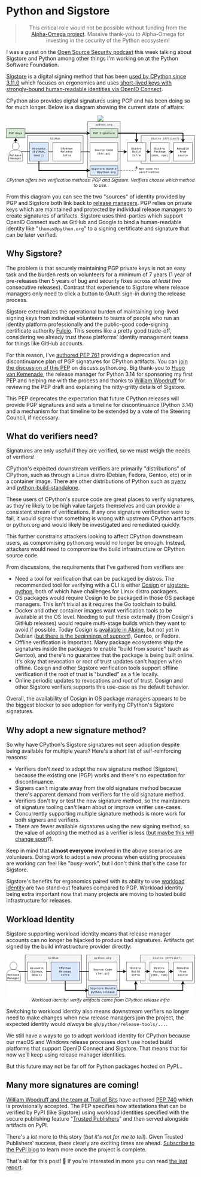 # Python and Sigstore

<blockquote>
  <center>This critical role would not be possible without funding from the <a href="https://alpha-omega.dev">Alpha-Omega project</a>. Massive thank-you to Alpha-Omega for investing in the security of the Python ecosystem!</center>
</blockquote>

I was a guest on the [Open Source Security podcast](https://opensourcesecurity.io/2024/10/20/episode-451-python-security-with-seth-larson/)
this week talking about Sigstore and Python among other things I'm working on at the Python Software Foundation.

<div class="row">
<div class="col-9 col-sm-12">
<p><a href="https://sigstore.dev">Sigstore</a> is a digital signing method that has been <a href="https://python.org/downloads/metadata/sigstore">used by CPython since 3.11.0</a>
which focuses on ergonomics and uses <a href="https://docs.sigstore.dev/#how-sigstore-works">short-lived keys with strongly-bound human-readable identities
via OpenID Connect</a>.</p>
<p>CPython also provides digital signatures using PGP and has been doing so for much longer. Below is a diagram showing the current state of affairs:</p>
</div>
<div class="col-3 hidden-lg">
<center>
<img src="https://github.com/sigstore.png" style="max-width: 100%;">
</center>
</div>
</div>

<div>
<center>
<svg xmlns="http://www.w3.org/2000/svg" xmlns:xlink="http://www.w3.org/1999/xlink" version="1.1" viewBox="-0.5 -0.5 811 241"  width="811px" style="max-width:100%;max-height:241px;"><defs/><g><g data-cell-id="0"><g data-cell-id="1"><g data-cell-id="7w4lrlHi3LRZonjHD107-41"><g><rect x="580" y="60" width="230" height="120" fill="#f5f5f5" stroke="#000" pointer-events="all"/></g><g><g transform="translate(-0.5 -0.5)"><switch><foreignObject style="overflow: visible; text-align: left;" pointer-events="none" width="100%" height="100%" requiredFeatures="http://www.w3.org/TR/SVG11/feature#Extensibility"><div xmlns="http://www.w3.org/1999/xhtml" style="display: flex; align-items: unsafe flex-start; justify-content: unsafe center; width: 228px; height: 1px; padding-top: 67px; margin-left: 581px;"><div style="box-sizing: border-box; font-size: 0px; text-align: center;" data-drawio-colors="color: #333; "><div style="display: inline-block; font-size: 12px; font-family: monospace; color: rgb(51, 51, 51); line-height: 1.2; pointer-events: all; white-space: normal; overflow-wrap: normal;"><font>Distro (Offline?)</font>    </div></div></div></foreignObject><text x="695" y="79" fill="#333" font-family="monospace" font-size="12px" text-anchor="middle">Distro (Offline?)    </text></switch></g></g></g><g data-cell-id="7w4lrlHi3LRZonjHD107-42"><g><rect x="350" y="0" width="140" height="240" fill="#f5f5f5" stroke="#000" pointer-events="all"/></g><g><g transform="translate(-0.5 -0.5)"><switch><foreignObject style="overflow: visible; text-align: left;" pointer-events="none" width="100%" height="100%" requiredFeatures="http://www.w3.org/TR/SVG11/feature#Extensibility"><div xmlns="http://www.w3.org/1999/xhtml" style="display: flex; align-items: unsafe flex-start; justify-content: unsafe center; width: 138px; height: 1px; padding-top: 7px; margin-left: 351px;"><div style="box-sizing: border-box; font-size: 0px; text-align: center;" data-drawio-colors="color: #333; "><div style="display: inline-block; font-size: 12px; font-family: monospace; color: rgb(51, 51, 51); line-height: 1.2; pointer-events: all; white-space: normal; overflow-wrap: normal;"><font>python.org</font></div></div></div></foreignObject><text x="420" y="19" fill="#333" font-family="monospace" font-size="12px" text-anchor="middle">python.org</text></switch></g></g></g><g data-cell-id="7w4lrlHi3LRZonjHD107-43"><g><rect x="90" y="60" width="240" height="120" fill="#f5f5f5" stroke="#000" pointer-events="all"/></g><g><g transform="translate(-0.5 -0.5)"><switch><foreignObject style="overflow: visible; text-align: left;" pointer-events="none" width="100%" height="100%" requiredFeatures="http://www.w3.org/TR/SVG11/feature#Extensibility"><div xmlns="http://www.w3.org/1999/xhtml" style="display: flex; align-items: unsafe flex-start; justify-content: unsafe center; width: 238px; height: 1px; padding-top: 67px; margin-left: 91px;"><div style="box-sizing: border-box; font-size: 0px; text-align: center;" data-drawio-colors="color: #333; "><div style="display: inline-block; font-size: 12px; font-family: monospace; color: rgb(51, 51, 51); line-height: 1.2; pointer-events: all; white-space: normal; overflow-wrap: normal;"><font>GitHub</font></div></div></div></foreignObject><text x="210" y="79" fill="#333" font-family="monospace" font-size="12px" text-anchor="middle">GitHub</text></switch></g></g></g><g data-cell-id="7w4lrlHi3LRZonjHD107-44"><g><path d="M 140 170 L 140 210 L 349.9 210" fill="none" stroke="#000" stroke-width="3" stroke-miterlimit="10" pointer-events="stroke"/><path d="M 356.65 210 L 347.65 214.5 L 349.9 210 L 347.65 205.5 Z" fill="#000" stroke="#000" stroke-width="3" stroke-miterlimit="10" pointer-events="all"/></g></g><g data-cell-id="7w4lrlHi3LRZonjHD107-45"><g><path d="M 40 90 L 40 80.1" fill="none" stroke="#000" stroke-width="3" stroke-miterlimit="10" pointer-events="stroke"/><path d="M 40 73.35 L 44.5 82.35 L 40 80.1 L 35.5 82.35 Z" fill="#000" stroke="#000" stroke-width="3" stroke-miterlimit="10" pointer-events="all"/></g></g><g data-cell-id="7w4lrlHi3LRZonjHD107-46"><g><path d="M 40 130 L 280.5 130.5 L 509.9 130.02" fill="none" stroke="#000" stroke-width="3" stroke-miterlimit="10" pointer-events="stroke"/><path d="M 516.65 130.01 L 507.66 134.53 L 509.9 130.02 L 507.64 125.53 Z" fill="#000" stroke="#000" stroke-width="3" stroke-miterlimit="10" pointer-events="all"/></g></g><g data-cell-id="7w4lrlHi3LRZonjHD107-47"><g><rect x="360" y="90" width="120" height="80" fill="rgb(255, 255, 255)" stroke="#000" pointer-events="all"/></g><g><g transform="translate(-0.5 -0.5)"><switch><foreignObject style="overflow: visible; text-align: left;" pointer-events="none" width="100%" height="100%" requiredFeatures="http://www.w3.org/TR/SVG11/feature#Extensibility"><div xmlns="http://www.w3.org/1999/xhtml" style="display: flex; align-items: unsafe center; justify-content: unsafe center; width: 118px; height: 1px; padding-top: 130px; margin-left: 361px;"><div style="box-sizing: border-box; font-size: 0px; text-align: center;" data-drawio-colors="color: rgb(0, 0, 0); "><div style="display: inline-block; font-size: 12px; font-family: monospace; color: rgb(0, 0, 0); line-height: 1.2; pointer-events: all; white-space: normal; overflow-wrap: normal;">Source Code (tar.gz)</div></div></div></foreignObject><text x="420" y="134" fill="rgb(0, 0, 0)" font-family="monospace" font-size="12px" text-anchor="middle">Source Code (tar.gz)</text></switch></g></g></g><g data-cell-id="7w4lrlHi3LRZonjHD107-48"><g><path d="M 480 50 L 560 50 L 560 79.9" fill="none" stroke="#000" stroke-width="3" stroke-miterlimit="10" pointer-events="stroke"/><path d="M 560 86.65 L 555.5 77.65 L 560 79.9 L 564.5 77.65 Z" fill="#000" stroke="#000" stroke-width="3" stroke-miterlimit="10" pointer-events="all"/></g></g><g data-cell-id="7w4lrlHi3LRZonjHD107-49"><g><path d="M 480 50 L 760 50 L 760 79.9" fill="none" stroke="rgb(0, 0, 0)" stroke-width="3" stroke-miterlimit="10" pointer-events="stroke"/><path d="M 760 86.65 L 755.5 77.65 L 760 79.9 L 764.5 77.65 Z" fill="rgb(0, 0, 0)" stroke="rgb(0, 0, 0)" stroke-width="3" stroke-miterlimit="10" pointer-events="all"/></g></g><g data-cell-id="7w4lrlHi3LRZonjHD107-50"><g><rect x="360" y="30" width="120" height="40" fill="#d5e8d4" stroke="#000" pointer-events="all"/></g><g><g transform="translate(-0.5 -0.5)"><switch><foreignObject style="overflow: visible; text-align: left;" pointer-events="none" width="100%" height="100%" requiredFeatures="http://www.w3.org/TR/SVG11/feature#Extensibility"><div xmlns="http://www.w3.org/1999/xhtml" style="display: flex; align-items: unsafe center; justify-content: unsafe center; width: 118px; height: 1px; padding-top: 50px; margin-left: 361px;"><div style="box-sizing: border-box; font-size: 0px; text-align: center;" data-drawio-colors="color: rgb(0, 0, 0); "><div style="display: inline-block; font-size: 12px; font-family: monospace; color: rgb(0, 0, 0); line-height: 1.2; pointer-events: all; white-space: normal; overflow-wrap: normal;">PGP Signature</div></div></div></foreignObject><text x="420" y="54" fill="rgb(0, 0, 0)" font-family="monospace" font-size="12px" text-anchor="middle">PGP Signature</text></switch></g></g></g><g data-cell-id="7w4lrlHi3LRZonjHD107-51"><g><path d="M 480 210 L 560 210 L 560 198.24" fill="none" stroke="#666" stroke-width="2" stroke-miterlimit="10" stroke-dasharray="6 6" pointer-events="stroke"/><path d="M 560 192.24 L 564 200.24 L 560 198.24 L 556 200.24 Z" fill="#666" stroke="#666" stroke-width="2" stroke-miterlimit="10" pointer-events="all"/></g></g><g data-cell-id="7w4lrlHi3LRZonjHD107-52"><g><rect x="360" y="190" width="120" height="40" fill="#dae8fc" stroke="#000" pointer-events="all"/></g><g><g transform="translate(-0.5 -0.5)"><switch><foreignObject style="overflow: visible; text-align: left;" pointer-events="none" width="100%" height="100%" requiredFeatures="http://www.w3.org/TR/SVG11/feature#Extensibility"><div xmlns="http://www.w3.org/1999/xhtml" style="display: flex; align-items: unsafe center; justify-content: unsafe center; width: 118px; height: 1px; padding-top: 210px; margin-left: 361px;"><div style="box-sizing: border-box; font-size: 0px; text-align: center;" data-drawio-colors="color: rgb(0, 0, 0); "><div style="display: inline-block; font-size: 12px; font-family: monospace; color: rgb(0, 0, 0); line-height: 1.2; pointer-events: all; white-space: normal; overflow-wrap: normal;">Sigstore Bundle<br />...@python.org</div></div></div></foreignObject><text x="420" y="214" fill="rgb(0, 0, 0)" font-family="monospace" font-size="12px" text-anchor="middle">Sigstore Bundle...</text></switch></g></g></g><g data-cell-id="7w4lrlHi3LRZonjHD107-53"><g><rect x="200" y="90" width="120" height="80" fill="rgb(255, 255, 255)" stroke="#000" pointer-events="all"/></g><g><g transform="translate(-0.5 -0.5)"><switch><foreignObject style="overflow: visible; text-align: left;" pointer-events="none" width="100%" height="100%" requiredFeatures="http://www.w3.org/TR/SVG11/feature#Extensibility"><div xmlns="http://www.w3.org/1999/xhtml" style="display: flex; align-items: unsafe center; justify-content: unsafe center; width: 118px; height: 1px; padding-top: 130px; margin-left: 201px;"><div style="box-sizing: border-box; font-size: 0px; text-align: center;" data-drawio-colors="color: rgb(0, 0, 0); "><div style="display: inline-block; font-size: 12px; font-family: monospace; color: rgb(0, 0, 0); line-height: 1.2; pointer-events: all; white-space: normal; overflow-wrap: normal;"><div>CPython<br />Release</div><div>Infra</div></div></div></div></foreignObject><text x="260" y="134" fill="rgb(0, 0, 0)" font-family="monospace" font-size="12px" text-anchor="middle">CPython...</text></switch></g></g></g><g data-cell-id="7w4lrlHi3LRZonjHD107-54"><g><path d="M 700 130 L 709.9 130" fill="none" stroke="rgb(0, 0, 0)" stroke-width="3" stroke-miterlimit="10" pointer-events="stroke"/><path d="M 716.65 130 L 707.65 134.5 L 709.9 130 L 707.65 125.5 Z" fill="rgb(0, 0, 0)" stroke="rgb(0, 0, 0)" stroke-width="3" stroke-miterlimit="10" pointer-events="all"/></g></g><g data-cell-id="7w4lrlHi3LRZonjHD107-55"><g><rect x="620" y="90" width="80" height="80" fill="rgb(255, 255, 255)" stroke="rgb(0, 0, 0)" pointer-events="all"/></g><g><g transform="translate(-0.5 -0.5)"><switch><foreignObject style="overflow: visible; text-align: left;" pointer-events="none" width="100%" height="100%" requiredFeatures="http://www.w3.org/TR/SVG11/feature#Extensibility"><div xmlns="http://www.w3.org/1999/xhtml" style="display: flex; align-items: unsafe center; justify-content: unsafe center; width: 78px; height: 1px; padding-top: 130px; margin-left: 621px;"><div style="box-sizing: border-box; font-size: 0px; text-align: center;" data-drawio-colors="color: rgb(0, 0, 0); "><div style="display: inline-block; font-size: 12px; font-family: monospace; color: rgb(0, 0, 0); line-height: 1.2; pointer-events: all; white-space: normal; overflow-wrap: normal;">Distro<br />Package<br />(deb, rpm)</div></div></div></foreignObject><text x="660" y="134" fill="rgb(0, 0, 0)" font-family="monospace" font-size="12px" text-anchor="middle">Distro...</text></switch></g></g></g><g data-cell-id="7w4lrlHi3LRZonjHD107-56"><g><path d="M 600 130 L 609.9 130" fill="none" stroke="#000" stroke-width="3" stroke-miterlimit="10" pointer-events="stroke"/><path d="M 616.65 130 L 607.65 134.5 L 609.9 130 L 607.65 125.5 Z" fill="#000" stroke="#000" stroke-width="3" stroke-miterlimit="10" pointer-events="all"/></g></g><g data-cell-id="7w4lrlHi3LRZonjHD107-57"><g><rect x="520" y="90" width="80" height="80" fill="rgb(255, 255, 255)" stroke="rgb(0, 0, 0)" pointer-events="all"/></g><g><g transform="translate(-0.5 -0.5)"><switch><foreignObject style="overflow: visible; text-align: left;" pointer-events="none" width="100%" height="100%" requiredFeatures="http://www.w3.org/TR/SVG11/feature#Extensibility"><div xmlns="http://www.w3.org/1999/xhtml" style="display: flex; align-items: unsafe center; justify-content: unsafe center; width: 78px; height: 1px; padding-top: 130px; margin-left: 521px;"><div style="box-sizing: border-box; font-size: 0px; text-align: center;" data-drawio-colors="color: rgb(0, 0, 0); "><div style="display: inline-block; font-size: 12px; font-family: monospace; color: rgb(0, 0, 0); line-height: 1.2; pointer-events: all; white-space: normal; overflow-wrap: normal;">Distro<br />Build<br />Infra</div></div></div></foreignObject><text x="560" y="134" fill="rgb(0, 0, 0)" font-family="monospace" font-size="12px" text-anchor="middle">Distro...</text></switch></g></g></g><g data-cell-id="7w4lrlHi3LRZonjHD107-58"><g><path d="M 80 50 L 349.9 50" fill="none" stroke="#000" stroke-width="3" stroke-miterlimit="10" pointer-events="stroke"/><path d="M 356.65 50 L 347.65 54.5 L 349.9 50 L 347.65 45.5 Z" fill="#000" stroke="#000" stroke-width="3" stroke-miterlimit="10" pointer-events="all"/></g></g><g data-cell-id="7w4lrlHi3LRZonjHD107-59"><g><rect x="0" y="30" width="80" height="40" fill="#d5e8d4" stroke="#000" pointer-events="all"/></g><g><g transform="translate(-0.5 -0.5)"><switch><foreignObject style="overflow: visible; text-align: left;" pointer-events="none" width="100%" height="100%" requiredFeatures="http://www.w3.org/TR/SVG11/feature#Extensibility"><div xmlns="http://www.w3.org/1999/xhtml" style="display: flex; align-items: unsafe center; justify-content: unsafe center; width: 78px; height: 1px; padding-top: 50px; margin-left: 1px;"><div style="box-sizing: border-box; font-size: 0px; text-align: center;" data-drawio-colors="color: rgb(0, 0, 0); "><div style="display: inline-block; font-size: 12px; font-family: monospace; color: rgb(0, 0, 0); line-height: 1.2; pointer-events: all; white-space: normal; overflow-wrap: normal;">PGP Keys</div></div></div></foreignObject><text x="40" y="54" fill="rgb(0, 0, 0)" font-family="monospace" font-size="12px" text-anchor="middle">PGP Keys</text></switch></g></g></g><g data-cell-id="7w4lrlHi3LRZonjHD107-60"><g><rect x="100" y="90" width="80" height="80" fill="#dae8fc" stroke="#000" pointer-events="all"/></g><g><g transform="translate(-0.5 -0.5)"><switch><foreignObject style="overflow: visible; text-align: left;" pointer-events="none" width="100%" height="100%" requiredFeatures="http://www.w3.org/TR/SVG11/feature#Extensibility"><div xmlns="http://www.w3.org/1999/xhtml" style="display: flex; align-items: unsafe center; justify-content: unsafe center; width: 78px; height: 1px; padding-top: 130px; margin-left: 101px;"><div style="box-sizing: border-box; font-size: 0px; text-align: center;" data-drawio-colors="color: rgb(0, 0, 0); "><div style="display: inline-block; font-size: 12px; font-family: monospace; color: rgb(0, 0, 0); line-height: 1.2; pointer-events: all; white-space: normal; overflow-wrap: normal;">Accounts (GitHub, Gmail)</div></div></div></foreignObject><text x="140" y="134" fill="rgb(0, 0, 0)" font-family="monospace" font-size="12px" text-anchor="middle">Accounts (Git...</text></switch></g></g></g><g data-cell-id="7w4lrlHi3LRZonjHD107-61"><g><path d="M 10 170 C 10 138 10 122 40 122 C 20 122 20 90 40 90 C 60 90 60 122 40 122 C 70 122 70 138 70 170 Z" fill="rgb(255, 255, 255)" stroke="rgb(0, 0, 0)" stroke-miterlimit="10" pointer-events="all"/></g><g><g transform="translate(-0.5 -0.5)"><switch><foreignObject style="overflow: visible; text-align: left;" pointer-events="none" width="100%" height="100%" requiredFeatures="http://www.w3.org/TR/SVG11/feature#Extensibility"><div xmlns="http://www.w3.org/1999/xhtml" style="display: flex; align-items: unsafe center; justify-content: unsafe center; width: 58px; height: 1px; padding-top: 130px; margin-left: 11px;"><div style="box-sizing: border-box; font-size: 0px; text-align: center;" data-drawio-colors="color: rgb(0, 0, 0); "><div style="display: inline-block; font-size: 12px; font-family: monospace; color: rgb(0, 0, 0); line-height: 1.2; pointer-events: all; white-space: normal; overflow-wrap: normal;"><div><font><br /></font></div><div><font><br /></font></div><div><font><br /></font></div><div><font>Release</font></div><font>Manager</font></div></div></div></foreignObject><text x="40" y="134" fill="rgb(0, 0, 0)" font-family="monospace" font-size="12px" text-anchor="middle">ReleaseMan...</text></switch></g></g></g><g data-cell-id="7w4lrlHi3LRZonjHD107-62"><g><rect x="720" y="90" width="80" height="80" fill="rgb(255, 255, 255)" stroke="rgb(0, 0, 0)" pointer-events="all"/></g><g><g transform="translate(-0.5 -0.5)"><switch><foreignObject style="overflow: visible; text-align: left;" pointer-events="none" width="100%" height="100%" requiredFeatures="http://www.w3.org/TR/SVG11/feature#Extensibility"><div xmlns="http://www.w3.org/1999/xhtml" style="display: flex; align-items: unsafe center; justify-content: unsafe center; width: 78px; height: 1px; padding-top: 130px; margin-left: 721px;"><div style="box-sizing: border-box; font-size: 0px; text-align: center;" data-drawio-colors="color: rgb(0, 0, 0); "><div style="display: inline-block; font-size: 12px; font-family: monospace; color: rgb(0, 0, 0); line-height: 1.2; pointer-events: all; white-space: normal; overflow-wrap: normal;">Rebuild from source</div></div></div></foreignObject><text x="760" y="134" fill="rgb(0, 0, 0)" font-family="monospace" font-size="12px" text-anchor="middle">Rebuild from...</text></switch></g></g></g><g data-cell-id="7w4lrlHi3LRZonjHD107-63"><g><rect x="580" y="195" width="80" height="30" fill="none" stroke="none" pointer-events="all"/></g><g><g transform="translate(-0.5 -0.5)"><switch><foreignObject style="overflow: visible; text-align: left;" pointer-events="none" width="100%" height="100%" requiredFeatures="http://www.w3.org/TR/SVG11/feature#Extensibility"><div xmlns="http://www.w3.org/1999/xhtml" style="display: flex; align-items: unsafe center; justify-content: unsafe flex-end; width: 78px; height: 1px; padding-top: 210px; margin-left: 580px;"><div style="box-sizing: border-box; font-size: 0px; text-align: right;" data-drawio-colors="color: #000; "><div style="display: inline-block; font-size: 12px; font-family: monospace; color: rgb(0, 0, 0); line-height: 1.2; pointer-events: all; white-space: normal; overflow-wrap: normal;"><font>Not used for verification<br /></font></div></div></div></foreignObject><text x="658" y="214" fill="#000" font-family="monospace" font-size="12px" text-anchor="end">Not used for...</text></switch></g></g></g></g></g></g><switch><g requiredFeatures="http://www.w3.org/TR/SVG11/feature#Extensibility"/><a transform="translate(0,-5)" xlink:href="https://www.drawio.com/doc/faq/svg-export-text-problems" target="_blank"><text text-anchor="middle" font-size="10px" x="50%" y="100%">Text is not SVG - cannot display</text></a></switch></svg>
<br>
<small><i>CPython offers two verification methods: PGP and Sigstore. Verifiers choose which method to use.</i></small>
</center>
</div>

From this diagram you can see the two "sources" of identity provided by PGP and Sigstore both link back to [release managers](https://devguide.python.org/versions/#supported-versions). PGP relies on private keys which
are maintained and protected by individual release managers to create signatures of artifacts. Sigstore uses third-parties which support OpenID Connect such as GitHub
and Google to bind a human-readable identity like "`thomas@python.org`" to a signing certificate and signature that can be later verified.

## Why Sigstore?

The problem is that securely maintaining PGP private keys is not an easy task and the burden rests on volunteers for a minimum of
7 years (1 year of pre-releases then 5 years of bug and security fixes across *at least two* consecutive releases). Contrast that experience to
Sigstore where release managers only need to click a button to OAuth sign-in during the release process.

Sigstore externalizes the operational burden of maintaining long-lived signing keys from individual volunteers to teams of people
who run an identity platform professionally and the public-good code-signing certificate authority [Fulcio](https://github.com/sigstore/fulcio). This seems like a pretty good trade-off, considering we
already trust these platforms' identity management teams for things like GitHub accounts.

For this reason, I've [authored PEP 761](https://peps.python.org/pep-0761/) providing a deprecation and discontinuance plan of PGP signatures for CPython artifacts.
You can [join the discussion of this PEP](https://discuss.python.org/t/pep-761-deprecating-pgp-signatures-for-cpython-artifacts/67180) on discuss.python.org.
Big thank-you to [Hugo van Kemenade](https://github.com/hugovk), the release manager for Python 3.14 for sponsoring my first PEP and helping me with the process
and thanks to [William Woodruff](https://github.com/woodruffw) for reviewing the PEP draft and explaining the nitty-gritty details of Sigstore.

This PEP deprecates the expectation that future CPython releases will provide PGP signatures
and sets a timeline for discontinuance (Python 3.14) and a mechanism for that timeline to be extended
by a vote of the Steering Council, if necessary.

## What do verifiers need?

Signatures are only useful if they are verified, so we must weigh the needs of verifiers!

CPython's expected downstream verifiers are primarily "distributions" of CPython,
such as through a Linux distro (Debian, Fedora, Gentoo, etc) or in a container image. There are other distributions of Python such as
[pyenv](https://github.com/pyenv/pyenv) and [python-build-standalone](https://github.com/indygreg/python-build-standalone).

These users of CPython's source code are great places to verify signatures, as they're likely to be high value targets themselves
and can provide a consistent stream of verifications. If any one signature verification were to fail, it would signal that something is wrong
with upstream CPython artifacts or python.org and would likely be investigated and remediated quickly.

This further constrains attackers looking to affect CPython downstream users,
as compromising python.org would no longer be enough. Instead, attackers would need
to compromise the build infrastructure or CPython source code.

From discussions, the requirements that I've gathered from verifiers are:

* Need a tool for verification that can be packaged by distros. The recommended tool for verifying
  with a CLI is either [Cosign](https://github.com/sigstore/cosign/) or [sigstore-python](https://github.com/sigstore/sigstore-python/), both of which have challenges for Linux distro packagers.
* OS packages would require Cosign to be packaged in those OS package managers. This isn't trivial as it requires the Go toolchain to build.
* Docker and other container images want verification tools to be available at the OS level.
  Needing to pull these externally (from Cosign's GitHub releases) would require multi-stage builds which they want to avoid if possible.
  Today Cosign is [available in Alpine](https://pkgs.alpinelinux.org/package/edge/community/x86/cosign), but not yet in Debian ([but there is the beginnings of support](https://salsa.debian.org/go-team/packages/cosign)), Gentoo, or Fedora.
* Offline verification is important. Many package ecosystems ship the signatures inside the packages to enable "build from source" (such as Gentoo), and there's no guarantee that
  the package is being built online. It's okay that revocation or root of trust updates can't happen when offline. Cosign and other Sigstore verification tools support offline verification if the root of trust is "bundled" as a file locally.
* Online periodic updates to revocations and root of trust. Cosign and other Sigstore verifiers supports this use-case as the default behavior.

Overall, the availability of Cosign in OS package managers appears to be the biggest blocker to
see adoption for verifying CPython's Sigstore signatures.

## Why adopt a new signature method?

So why have CPython's Sigstore signatures not seen adoption despite being available for multiple years?
Here's a short list of self-reinforcing reasons:

* Verifiers don't *need* to adopt the new signature method (Sigstore), because the existing one (PGP) works and there's no expectation for discontinuance.
* Signers can't migrate away from the old signature method because there's apparent demand from verifiers for the old signature method.
* Verifiers don't try or test the new signature method, so the maintainers of signature tooling can't learn about or improve verifier use-cases.
* Concurrently supporting multiple signature methods is more work for both signers and verifiers.
* There are fewer available signatures using the new signing method, so the value of adopting the method as a verifier is less ([but maybe this will change soon](#many-more-signatures-are-coming)?).

Keep in mind that **almost everyone** involved in the above scenarios are volunteers.
Doing work to adopt a new process when existing processes are working can feel like "busy-work",
but I don't think that's the case for Sigstore.

Sigstore's benefits for ergonomics paired with its ability to use [workload identity](#workload-identity)
are two stand-out features compared to PGP. Workload identity being extra
important now that many projects are moving to hosted build infrastructure for releases.

## Workload Identity

Sigstore supporting workload identity means that release manager accounts can no
longer be hijacked to produce bad signatures. Artifacts get signed by the build infrastructure provider directly:

<div>
<center>
<svg xmlns="http://www.w3.org/2000/svg" xmlns:xlink="http://www.w3.org/1999/xlink" version="1.1" width="801px" viewBox="-0.5 -0.5 801 181" style="max-width:100%;max-height:181px"><defs/><rect fill="#fff" width="100%" height="100%" x="0" y="0"/><g><g data-cell-id="0"><g data-cell-id="1"><g data-cell-id="7w4lrlHi3LRZonjHD107-24"><g><rect x="570" y="0" width="230" height="120" fill="#f5f5f5" stroke="#000" pointer-events="all"/></g><g><g transform="translate(-0.5 -0.5)"><switch><foreignObject style="overflow: visible; text-align: left;" pointer-events="none" width="100%" height="100%" requiredFeatures="http://www.w3.org/TR/SVG11/feature#Extensibility"><div xmlns="http://www.w3.org/1999/xhtml" style="display: flex; align-items: unsafe flex-start; justify-content: unsafe center; width: 228px; height: 1px; padding-top: 7px; margin-left: 571px;"><div style="box-sizing: border-box; font-size: 0px; text-align: center;" data-drawio-colors="color: #333; "><div style="display: inline-block; font-size: 12px; font-family: monospace; color: rgb(51, 51, 51); line-height: 1.2; pointer-events: all; white-space: normal; overflow-wrap: normal;"><font>Distro (Offline?)</font></div></div></div></foreignObject><text x="685" y="19" fill="#333" font-family="monospace" font-size="12px" text-anchor="middle">Distro (Offline?)</text></switch></g></g></g><g data-cell-id="7w4lrlHi3LRZonjHD107-25"><g><rect x="340" y="0" width="140" height="180" fill="#f5f5f5" stroke="#000" pointer-events="all"/></g><g><g transform="translate(-0.5 -0.5)"><switch><foreignObject style="overflow: visible; text-align: left;" pointer-events="none" width="100%" height="100%" requiredFeatures="http://www.w3.org/TR/SVG11/feature#Extensibility"><div xmlns="http://www.w3.org/1999/xhtml" style="display: flex; align-items: unsafe flex-start; justify-content: unsafe center; width: 138px; height: 1px; padding-top: 7px; margin-left: 341px;"><div style="box-sizing: border-box; font-size: 0px; text-align: center;" data-drawio-colors="color: #333; "><div style="display: inline-block; font-size: 12px; font-family: monospace; color: rgb(51, 51, 51); line-height: 1.2; pointer-events: all; white-space: normal; overflow-wrap: normal;"><font>python.org</font></div></div></div></foreignObject><text x="410" y="19" fill="#333" font-family="monospace" font-size="12px" text-anchor="middle">python.org</text></switch></g></g></g><g data-cell-id="7w4lrlHi3LRZonjHD107-26"><g><rect x="80" y="0" width="240" height="120" fill="#f5f5f5" stroke="#000" pointer-events="all"/></g><g><g transform="translate(-0.5 -0.5)"><switch><foreignObject style="overflow: visible; text-align: left;" pointer-events="none" width="100%" height="100%" requiredFeatures="http://www.w3.org/TR/SVG11/feature#Extensibility"><div xmlns="http://www.w3.org/1999/xhtml" style="display: flex; align-items: unsafe flex-start; justify-content: unsafe center; width: 238px; height: 1px; padding-top: 7px; margin-left: 81px;"><div style="box-sizing: border-box; font-size: 0px; text-align: center;" data-drawio-colors="color: #333; "><div style="display: inline-block; font-size: 12px; font-family: monospace; color: rgb(51, 51, 51); line-height: 1.2; pointer-events: all; white-space: normal; overflow-wrap: normal;"><font>GitHub</font></div></div></div></foreignObject><text x="200" y="19" fill="#333" font-family="monospace" font-size="12px" text-anchor="middle">GitHub</text></switch></g></g></g><g data-cell-id="7w4lrlHi3LRZonjHD107-27"><g><path d="M 250 110 L 250 150 L 339.9 150" fill="none" stroke="#000" stroke-width="3" stroke-miterlimit="10" pointer-events="stroke"/><path d="M 346.65 150 L 337.65 154.5 L 339.9 150 L 337.65 145.5 Z" fill="#000" stroke="#000" stroke-width="3" stroke-miterlimit="10" pointer-events="all"/></g></g><g data-cell-id="7w4lrlHi3LRZonjHD107-28"><g><path d="M 30 70 L 270.5 70.5 L 499.9 70.02" fill="none" stroke="#000" stroke-width="3" stroke-miterlimit="10" pointer-events="stroke"/><path d="M 506.65 70.01 L 497.66 74.53 L 499.9 70.02 L 497.64 65.53 Z" fill="#000" stroke="#000" stroke-width="3" stroke-miterlimit="10" pointer-events="all"/></g></g><g data-cell-id="7w4lrlHi3LRZonjHD107-29"><g><rect x="350" y="30" width="120" height="80" fill="rgb(255, 255, 255)" stroke="#000" pointer-events="all"/></g><g><g transform="translate(-0.5 -0.5)"><switch><foreignObject style="overflow: visible; text-align: left;" pointer-events="none" width="100%" height="100%" requiredFeatures="http://www.w3.org/TR/SVG11/feature#Extensibility"><div xmlns="http://www.w3.org/1999/xhtml" style="display: flex; align-items: unsafe center; justify-content: unsafe center; width: 118px; height: 1px; padding-top: 70px; margin-left: 351px;"><div style="box-sizing: border-box; font-size: 0px; text-align: center;" data-drawio-colors="color: rgb(0, 0, 0); "><div style="display: inline-block; font-size: 12px; font-family: monospace; color: rgb(0, 0, 0); line-height: 1.2; pointer-events: all; white-space: normal; overflow-wrap: normal;">Source Code (tar.gz)</div></div></div></foreignObject><text x="410" y="74" fill="rgb(0, 0, 0)" font-family="monospace" font-size="12px" text-anchor="middle">Source Code (tar.gz)</text></switch></g></g></g><g data-cell-id="7w4lrlHi3LRZonjHD107-30"><g><path d="M 470 150 L 550 150 L 550 120.1" fill="none" stroke="#000" stroke-width="3" stroke-miterlimit="10" pointer-events="stroke"/><path d="M 550 113.35 L 554.5 122.35 L 550 120.1 L 545.5 122.35 Z" fill="#000" stroke="#000" stroke-width="3" stroke-miterlimit="10" pointer-events="all"/></g></g><g data-cell-id="7w4lrlHi3LRZonjHD107-31"><g><path d="M 470 150 L 750 150 L 750 120.1" fill="none" stroke="rgb(0, 0, 0)" stroke-width="3" stroke-miterlimit="10" pointer-events="stroke"/><path d="M 750 113.35 L 754.5 122.35 L 750 120.1 L 745.5 122.35 Z" fill="rgb(0, 0, 0)" stroke="rgb(0, 0, 0)" stroke-width="3" stroke-miterlimit="10" pointer-events="all"/></g></g><g data-cell-id="7w4lrlHi3LRZonjHD107-32"><g><rect x="350" y="130" width="120" height="40" fill="#dae8fc" stroke="#000" pointer-events="all"/></g><g><g transform="translate(-0.5 -0.5)"><switch><foreignObject style="overflow: visible; text-align: left;" pointer-events="none" width="100%" height="100%" requiredFeatures="http://www.w3.org/TR/SVG11/feature#Extensibility"><div xmlns="http://www.w3.org/1999/xhtml" style="display: flex; align-items: unsafe center; justify-content: unsafe center; width: 118px; height: 1px; padding-top: 150px; margin-left: 351px;"><div style="box-sizing: border-box; font-size: 0px; text-align: center;" data-drawio-colors="color: rgb(0, 0, 0); "><div style="display: inline-block; font-size: 12px; font-family: monospace; color: rgb(0, 0, 0); line-height: 1.2; pointer-events: all; white-space: normal; overflow-wrap: normal;">Sigstore Bundle<br />python/release</div></div></div></foreignObject><text x="410" y="154" fill="rgb(0, 0, 0)" font-family="monospace" font-size="12px" text-anchor="middle">Sigstore Bundle...</text></switch></g></g></g><g data-cell-id="7w4lrlHi3LRZonjHD107-33"><g><rect x="190" y="30" width="120" height="80" fill="#dae8fc" stroke="#000" pointer-events="all"/></g><g><g transform="translate(-0.5 -0.5)"><switch><foreignObject style="overflow: visible; text-align: left;" pointer-events="none" width="100%" height="100%" requiredFeatures="http://www.w3.org/TR/SVG11/feature#Extensibility"><div xmlns="http://www.w3.org/1999/xhtml" style="display: flex; align-items: unsafe center; justify-content: unsafe center; width: 118px; height: 1px; padding-top: 70px; margin-left: 191px;"><div style="box-sizing: border-box; font-size: 0px; text-align: center;" data-drawio-colors="color: rgb(0, 0, 0); "><div style="display: inline-block; font-size: 12px; font-family: monospace; color: rgb(0, 0, 0); line-height: 1.2; pointer-events: all; white-space: normal; overflow-wrap: normal;"><div>CPython<br />Release</div><div>Infra</div></div></div></div></foreignObject><text x="250" y="74" fill="rgb(0, 0, 0)" font-family="monospace" font-size="12px" text-anchor="middle">CPython...</text></switch></g></g></g><g data-cell-id="7w4lrlHi3LRZonjHD107-34"><g><path d="M 690 70 L 699.9 70" fill="none" stroke="rgb(0, 0, 0)" stroke-width="3" stroke-miterlimit="10" pointer-events="stroke"/><path d="M 706.65 70 L 697.65 74.5 L 699.9 70 L 697.65 65.5 Z" fill="rgb(0, 0, 0)" stroke="rgb(0, 0, 0)" stroke-width="3" stroke-miterlimit="10" pointer-events="all"/></g></g><g data-cell-id="7w4lrlHi3LRZonjHD107-35"><g><rect x="610" y="30" width="80" height="80" fill="rgb(255, 255, 255)" stroke="rgb(0, 0, 0)" pointer-events="all"/></g><g><g transform="translate(-0.5 -0.5)"><switch><foreignObject style="overflow: visible; text-align: left;" pointer-events="none" width="100%" height="100%" requiredFeatures="http://www.w3.org/TR/SVG11/feature#Extensibility"><div xmlns="http://www.w3.org/1999/xhtml" style="display: flex; align-items: unsafe center; justify-content: unsafe center; width: 78px; height: 1px; padding-top: 70px; margin-left: 611px;"><div style="box-sizing: border-box; font-size: 0px; text-align: center;" data-drawio-colors="color: rgb(0, 0, 0); "><div style="display: inline-block; font-size: 12px; font-family: monospace; color: rgb(0, 0, 0); line-height: 1.2; pointer-events: all; white-space: normal; overflow-wrap: normal;">Distro<br />Package<br />(deb, rpm)</div></div></div></foreignObject><text x="650" y="74" fill="rgb(0, 0, 0)" font-family="monospace" font-size="12px" text-anchor="middle">Distro...</text></switch></g></g></g><g data-cell-id="7w4lrlHi3LRZonjHD107-36"><g><path d="M 590 70 L 599.9 70" fill="none" stroke="#000" stroke-width="3" stroke-miterlimit="10" pointer-events="stroke"/><path d="M 606.65 70 L 597.65 74.5 L 599.9 70 L 597.65 65.5 Z" fill="#000" stroke="#000" stroke-width="3" stroke-miterlimit="10" pointer-events="all"/></g></g><g data-cell-id="7w4lrlHi3LRZonjHD107-37"><g><rect x="510" y="30" width="80" height="80" fill="rgb(255, 255, 255)" stroke="rgb(0, 0, 0)" pointer-events="all"/></g><g><g transform="translate(-0.5 -0.5)"><switch><foreignObject style="overflow: visible; text-align: left;" pointer-events="none" width="100%" height="100%" requiredFeatures="http://www.w3.org/TR/SVG11/feature#Extensibility"><div xmlns="http://www.w3.org/1999/xhtml" style="display: flex; align-items: unsafe center; justify-content: unsafe center; width: 78px; height: 1px; padding-top: 70px; margin-left: 511px;"><div style="box-sizing: border-box; font-size: 0px; text-align: center;" data-drawio-colors="color: rgb(0, 0, 0); "><div style="display: inline-block; font-size: 12px; font-family: monospace; color: rgb(0, 0, 0); line-height: 1.2; pointer-events: all; white-space: normal; overflow-wrap: normal;">Distro<br />Build<br />Infra</div></div></div></foreignObject><text x="550" y="74" fill="rgb(0, 0, 0)" font-family="monospace" font-size="12px" text-anchor="middle">Distro...</text></switch></g></g></g><g data-cell-id="7w4lrlHi3LRZonjHD107-38"><g><rect x="90" y="30" width="80" height="80" fill="rgb(255, 255, 255)" stroke="rgb(0, 0, 0)" pointer-events="all"/></g><g><g transform="translate(-0.5 -0.5)"><switch><foreignObject style="overflow: visible; text-align: left;" pointer-events="none" width="100%" height="100%" requiredFeatures="http://www.w3.org/TR/SVG11/feature#Extensibility"><div xmlns="http://www.w3.org/1999/xhtml" style="display: flex; align-items: unsafe center; justify-content: unsafe center; width: 78px; height: 1px; padding-top: 70px; margin-left: 91px;"><div style="box-sizing: border-box; font-size: 0px; text-align: center;" data-drawio-colors="color: rgb(0, 0, 0); "><div style="display: inline-block; font-size: 12px; font-family: monospace; color: rgb(0, 0, 0); line-height: 1.2; pointer-events: all; white-space: normal; overflow-wrap: normal;">Accounts (GitHub, Gmail)</div></div></div></foreignObject><text x="130" y="74" fill="rgb(0, 0, 0)" font-family="monospace" font-size="12px" text-anchor="middle">Accounts (Git...</text></switch></g></g></g><g data-cell-id="7w4lrlHi3LRZonjHD107-39"><g><path d="M 0 110 C 0 78 0 62 30 62 C 10 62 10 30 30 30 C 50 30 50 62 30 62 C 60 62 60 78 60 110 Z" fill="rgb(255, 255, 255)" stroke="rgb(0, 0, 0)" stroke-miterlimit="10" pointer-events="all"/></g><g><g transform="translate(-0.5 -0.5)"><switch><foreignObject style="overflow: visible; text-align: left;" pointer-events="none" width="100%" height="100%" requiredFeatures="http://www.w3.org/TR/SVG11/feature#Extensibility"><div xmlns="http://www.w3.org/1999/xhtml" style="display: flex; align-items: unsafe center; justify-content: unsafe center; width: 58px; height: 1px; padding-top: 70px; margin-left: 1px;"><div style="box-sizing: border-box; font-size: 0px; text-align: center;" data-drawio-colors="color: rgb(0, 0, 0); "><div style="display: inline-block; font-size: 12px; font-family: monospace; color: rgb(0, 0, 0); line-height: 1.2; pointer-events: all; white-space: normal; overflow-wrap: normal;"><div><font><br /></font></div><div><font><br /></font></div><div><font><br /></font></div><div><font>Release</font></div><font>Manager</font></div></div></div></foreignObject><text x="30" y="74" fill="rgb(0, 0, 0)" font-family="monospace" font-size="12px" text-anchor="middle">ReleaseMan...</text></switch></g></g></g><g data-cell-id="7w4lrlHi3LRZonjHD107-40"><g><rect x="710" y="30" width="80" height="80" fill="rgb(255, 255, 255)" stroke="rgb(0, 0, 0)" pointer-events="all"/></g><g><g transform="translate(-0.5 -0.5)"><switch><foreignObject style="overflow: visible; text-align: left;" pointer-events="none" width="100%" height="100%" requiredFeatures="http://www.w3.org/TR/SVG11/feature#Extensibility"><div xmlns="http://www.w3.org/1999/xhtml" style="display: flex; align-items: unsafe center; justify-content: unsafe center; width: 78px; height: 1px; padding-top: 70px; margin-left: 711px;"><div style="box-sizing: border-box; font-size: 0px; text-align: center;" data-drawio-colors="color: rgb(0, 0, 0); "><div style="display: inline-block; font-size: 12px; font-family: monospace; color: rgb(0, 0, 0); line-height: 1.2; pointer-events: all; white-space: normal; overflow-wrap: normal;">Rebuild from source</div></div></div></foreignObject><text x="750" y="74" fill="rgb(0, 0, 0)" font-family="monospace" font-size="12px" text-anchor="middle">Rebuild from...</text></switch></g></g></g></g></g></g></svg><br>
<small><i>Workload identity: verify artifacts came from CPython release infra</i></small>
</center>
</div>

Switching to workload identity also means downstream verifiers no longer need to
make changes when new release managers join the project, the expected identity would *always* be `gh/python/release-tools/...`.

We still have a ways to go to adopt workload identity for CPython because our macOS and Windows release processes don't use hosted build platforms that support OpenID Connect and Sigstore.
That means that for now we'll keep using release manager identities.

But this future may not be far off for Python packages hosted on PyPI...

## Many more signatures are coming!

[William Woodruff and the team at Trail of Bits](https://blog.trailofbits.com/2024/10/01/securing-the-software-supply-chain-with-the-slsa-framework/)
have authored [PEP 740](https://peps.python.org/pep-0740/#provenance-objects) which is provisionally accepted. The PEP
specifies how attestations that can be verified by PyPI (like Sigstore) using workload identities specified
with the secure publishing feature "[Trusted Publishers](https://packaging.python.org/en/latest/guides/publishing-package-distribution-releases-using-github-actions-ci-cd-workflows/)"
and then served alongside artifacts on PyPI.

There's a _lot_ more to this story (*but it's not for me to tell*). Given Trusted Publishers' success, there clearly are exciting times are ahead.
[Subscribe to the PyPI blog](https://blog.pypi.org/) to learn more once the project is complete.

That's all for this post! 👋 If you're interested in more you can read [the last report](https://sethmlarson.dev/pycon-taiwan-2024).

